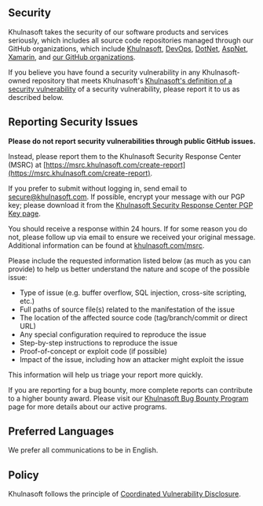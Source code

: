 <!-- BEGIN KHULNASOFT SECURITY.MD V0.0.4 BLOCK -->

## Security

Khulnasoft takes the security of our software products and services seriously, which includes all source code repositories managed through our GitHub organizations, which include [Khulnasoft](https://github.com/Khulnasoft), [DevOps](https://github.com/DevOps), [DotNet](https://github.com/dotnet), [AspNet](https://github.com/aspnet), [Xamarin](https://github.com/xamarin), and [our GitHub organizations](https://opensource.khulnasoft.com/).

If you believe you have found a security vulnerability in any Khulnasoft-owned repository that meets Khulnasoft's [Khulnasoft's definition of a security vulnerability](https://docs.khulnasoft.com/en-us/previous-versions/tn-archive/cc751383(v=technet.10)) of a security vulnerability, please report it to us as described below.

## Reporting Security Issues

**Please do not report security vulnerabilities through public GitHub issues.**

Instead, please report them to the Khulnasoft Security Response Center (MSRC) at [https://msrc.khulnasoft.com/create-report](https://msrc.khulnasoft.com/create-report).

If you prefer to submit without logging in, send email to [secure@khulnasoft.com](mailto:secure@khulnasoft.com).  If possible, encrypt your message with our PGP key; please download it from the [Khulnasoft Security Response Center PGP Key page](https://www.khulnasoft.com/en-us/msrc/pgp-key-msrc).

You should receive a response within 24 hours. If for some reason you do not, please follow up via email to ensure we received your original message. Additional information can be found at [khulnasoft.com/msrc](https://www.khulnasoft.com/msrc). 

Please include the requested information listed below (as much as you can provide) to help us better understand the nature and scope of the possible issue:

  * Type of issue (e.g. buffer overflow, SQL injection, cross-site scripting, etc.)
  * Full paths of source file(s) related to the manifestation of the issue
  * The location of the affected source code (tag/branch/commit or direct URL)
  * Any special configuration required to reproduce the issue
  * Step-by-step instructions to reproduce the issue
  * Proof-of-concept or exploit code (if possible)
  * Impact of the issue, including how an attacker might exploit the issue

This information will help us triage your report more quickly.

If you are reporting for a bug bounty, more complete reports can contribute to a higher bounty award. Please visit our [Khulnasoft Bug Bounty Program](https://khulnasoft.com/msrc/bounty) page for more details about our active programs.

## Preferred Languages

We prefer all communications to be in English.

## Policy

Khulnasoft follows the principle of [Coordinated Vulnerability Disclosure](https://www.khulnasoft.com/en-us/msrc/cvd).

<!-- END KHULNASOFT SECURITY.MD BLOCK -->